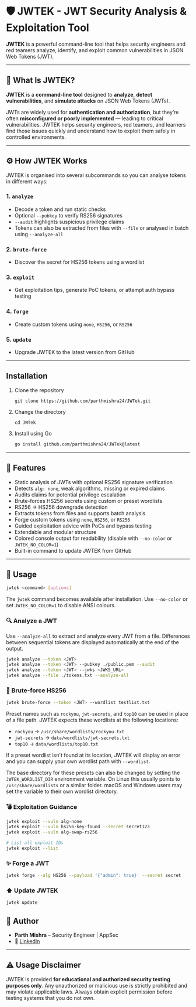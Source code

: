 # 🛡️ JWTEK - JWT Security Analysis & Exploitation Tool

**JWTEK** is a powerful command-line tool that helps security engineers and red teamers analyze, identify, and exploit common vulnerabilities in JSON Web Tokens (JWT).

---

## 🔎 What Is JWTEK?

**JWTEK** is a **command-line tool** designed to **analyze**, **detect vulnerabilities**, and **simulate attacks** on JSON Web Tokens (JWTs).

JWTs are widely used for **authentication and authorization**, but they’re often **misconfigured or poorly implemented** — leading to critical vulnerabilities. JWTEK helps security engineers, red teamers, and learners find those issues quickly and understand how to exploit them safely in controlled environments.

---

## ⚙️ How JWTEK Works

JWTEK is organised into several subcommands so you can analyse tokens in
different ways:

### 1. `analyze`
- Decode a token and run static checks
- Optional `--pubkey` to verify RS256 signatures
- `--audit` highlights suspicious privilege claims
- Tokens can also be extracted from files with `--file` or analysed in batch
  using `--analyze-all`

### 2. `brute-force`
- Discover the secret for HS256 tokens using a wordlist

### 3. `exploit`
- Get exploitation tips, generate PoC tokens, or attempt auth bypass testing

### 4. `forge`
- Create custom tokens using `none`, `HS256`, or `RS256`

### 5. `update`
- Upgrade JWTEK to the latest version from GitHub

---

## Installation
1. Clone the repository
   ```
   git clone https://github.com/parthmishra24/JWTek.git
   ```
2. Change the directory
   ```
   cd JWTek
   ```
3. Install using Go
   ```bash
   go install github.com/parthmishra24/JWTek@latest
   ```
---

## 🚀 Features

- Static analysis of JWTs with optional RS256 signature verification
- Detects `alg: none`, weak algorithms, missing or expired claims
- Audits claims for potential privilege escalation
- Brute-forces HS256 secrets using custom or preset wordlists
- RS256 → HS256 downgrade detection
- Extracts tokens from files and supports batch analysis
- Forge custom tokens using `none`, `HS256`, or `RS256`
- Guided exploitation advice with PoCs and bypass testing
- Extendable and modular structure
- Colored console output for readability (disable with `--no-color` or `JWTEK_NO_COLOR=1`)
- Built-in command to update JWTEK from GitHub

---

## 🧰 Usage

```bash
jwtek <command> [options]
```
The `jwtek` command becomes available after installation.
Use `--no-color` or set `JWTEK_NO_COLOR=1` to disable ANSI colours.

### 🔍 Analyze a JWT

Use `--analyze-all` to extract and analyze every JWT from a file. Differences
between sequential tokens are displayed automatically at the end of the output.

```bash
jwtek analyze --token <JWT>
jwtek analyze --token <JWT> --pubkey ./public.pem --audit
jwtek analyze --token <JWT> --jwks <JWKS_URL>
jwtek analyze --file ./tokens.txt --analyze-all
```

### 🔐 Brute-force HS256

```bash
jwtek brute-force --token <JWT> --wordlist testlist.txt
```

Preset names such as `rockyou`, `jwt-secrets`, and `top10` can be used in place
of a file path. JWTEK expects these wordlists at the following locations:

- `rockyou` → `/usr/share/wordlists/rockyou.txt`
- `jwt-secrets` → `data/wordlists/jwt-secrets.txt`
- `top10` → `data/wordlists/top10.txt`

If a preset wordlist isn't found at its location, JWTEK will display an error
and you can supply your own wordlist path with `--wordlist`.

The base directory for these presets can also be changed by setting the
`JWTEK_WORDLIST_DIR` environment variable. On Linux this usually points to
`/usr/share/wordlists` or a similar folder. macOS and Windows users may set the
variable to their own wordlist directory.

### 💣 Exploitation Guidance

```bash
jwtek exploit --vuln alg-none
jwtek exploit --vuln hs256-key-found --secret secret123
jwtek exploit --vuln alg-swap-rs256
```

```bash
# List all exploit IDs
jwtek exploit --list
```

### ✨ Forge a JWT

```bash
jwtek forge --alg HS256 --payload '{"admin": true}' --secret secret
```

### ⬆️ Update JWTEK

```bash
jwtek update
```


## 🧠 Author

- **Parth Mishra** – Security Engineer | AppSec
- 🔗 [LinkedIn](https://www.linkedin.com/in/parthmishra24/)

---

## ⚠️ Usage Disclaimer

JWTEK is provided **for educational and authorized security testing purposes only**.
Any unauthorized or malicious use is strictly prohibited and may violate applicable
laws. Always obtain explicit permission before testing systems that you do not own.

